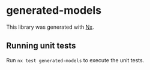 # generated-models

This library was generated with [Nx](https://nx.dev).

## Running unit tests

Run `nx test generated-models` to execute the unit tests.
